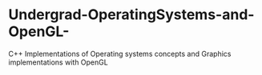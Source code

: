 # Undergrad-OperatingSystems-and-OpenGL-
C++ Implementations of Operating systems concepts and Graphics implementations with OpenGL 
